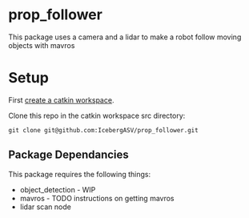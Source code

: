 # prop_follower
This package uses a camera and a lidar to make a robot follow moving objects with mavros

# Setup

First [create a catkin workspace](https://iceberg-asv.gitbook.io/general/).

Clone this repo in the catkin workspace src directory:

```
git clone git@github.com:IcebergASV/prop_follower.git
```

## Package Dependancies

This package requires the following things:

* object_detection - WIP
* mavros - TODO instructions on getting mavros
* lidar scan node